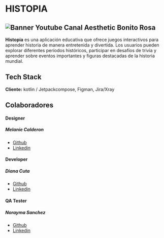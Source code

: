 # HISTOPIA

##  ![Banner Youtube Canal Aesthetic Bonito Rosa](https://github.com/dianaq14/Histopia/assets/149704038/9062f07a-e844-49be-92cc-0815d65b3fc0)

**Histopia** es una aplicación educativa que ofrece juegos interactivos para aprender historia de manera entretenida y divertida. Los usuarios pueden explorar diferentes períodos históricos, participar en desafíos de trivia y aprender sobre eventos importantes y figuras destacadas de la historia mundial.

## Tech Stack

**Cliente:** kotlin / Jetpackcompose, Figman, Jira/Xray

## Colaboradores

#### Designer 

##### Melanie Calderon

- [Github](https://github.com/Melcalderon321)
- [Linkedin ](https://www.linkedin.com/in/melanie-calderon-977ab729a/)

#### Developer

##### Diana Cuta

- [Github](https://github.com/dianaq14)
- [Linkedin ](https://www.linkedin.com/in/dianamarcelcutabarrera/)

#### QA Tester

##### Norayma Sanchez

- [Github](https://github.com/Norayma)
- [Linkedin](https://www.linkedin.com/in/norayma-sanchez-203282133/)

